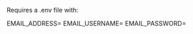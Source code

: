 Requires a .env file with:

EMAIL_ADDRESS=<the address for emails to be sent to>
EMAIL_USERNAME=<the username for the Gmail SMTP server>
EMAIL_PASSWORD=<the App Password for the Gmail SMTP server>
